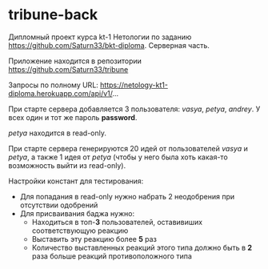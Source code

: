 # tribune-back

Дипломный проект курса kt-1 Нетологии по заданию https://github.com/Saturn33/bkt-diploma. Серверная часть.

Приложение находится в репозитории https://github.com/Saturn33/tribune

Запросы по полному URL: https://netology-kt1-diploma.herokuapp.com/api/v1/...

При старте сервера добавляется 3 пользователя: _vasya_, _petya_, _andrey_. У всех один и тот же пароль **password**.

_petya_ находится в read-only.

При старте сервера генерируются 20 идей от пользователей _vasya_ и _petya_, а также 1 идея от _petya_ (чтобы у него была хоть какая-то возможность выйти из read-only).

Настройки констант для тестирования:
- Для попадания в read-only нужно набрать 2 неодобрения при отсутствии одобрений
- Для присваивания баджа нужно:
    - Находиться в топ-**3** пользователей, оставивиших соответствующую реакцию
    - Выставить эту реакцию более **5** раз
    - Количество выставленных реакций этого типа должно быть в **2** раза больше реакций противоположного типа
